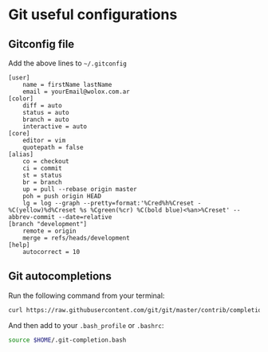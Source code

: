 # Git useful configurations

## Gitconfig file

Add the above lines to `~/.gitconfig`

```
[user]
    name = firstName lastName
    email = yourEmail@wolox.com.ar
[color]
    diff = auto
    status = auto
    branch = auto
    interactive = auto
[core]
    editor = vim
    quotepath = false
[alias]
    co = checkout
    ci = commit
    st = status
    br = branch
    up = pull --rebase origin master
    poh = push origin HEAD
    lg = log --graph --pretty=format:'%Cred%h%Creset -%C(yellow)%d%Creset %s %Cgreen(%cr) %C(bold blue)<%an>%Creset' --abbrev-commit --date=relative
[branch "development"]
    remote = origin
    merge = refs/heads/development
[help]
    autocorrect = 10
```
## Git autocompletions

Run the following command from your terminal:

```bash
curl https://raw.githubusercontent.com/git/git/master/contrib/completion/git-completion.bash > $HOME/.git-completion.bash
```

And then add to your `.bash_profile` or `.bashrc`:
```bash
source $HOME/.git-completion.bash
```
